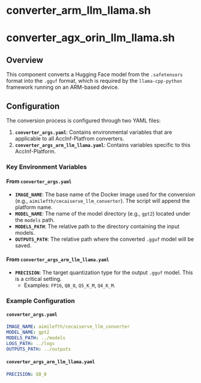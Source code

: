 # converter_arm_llm_llama.sh

# converter_agx_orin_llm_llama.sh

## Overview
This component converts a Hugging Face model from the `.safetensors` format into the `.gguf` format, which is required by the `llama-cpp-python` framework running on an ARM-based device.

## Configuration
The conversion process is configured through two YAML files:

1.  **`converter_args.yaml`**: Contains environmental variables that are applicable to all AccInf-Platfrom converters.
2.  **`converter_args_arm_llm_llama.yaml`**: Contains variables specific to this AccInf-Platform.

### Key Environment Variables

#### From `converter_args.yaml`
-   **`IMAGE_NAME`**: The base name of the Docker image used for the conversion (e.g., `aimilefth/cecaiserve_llm_converter`). The script will append the platform name.
-   **`MODEL_NAME`**: The name of the model directory (e.g., `gpt2`) located under the `models` path.
-   **`MODELS_PATH`**: The relative path to the directory containing the input models.
-   **`OUTPUTS_PATH`**: The relative path where the converted `.gguf` model will be saved.

#### From `converter_args_arm_llm_llama.yaml`
-   **`PRECISION`**: The target quantization type for the output `.gguf` model. This is a critical setting.
    -   Examples: `FP16`, `Q8_0`, `Q5_K_M`, `Q4_K_M`.

### Example Configuration

#### `converter_args.yaml`
```yaml
IMAGE_NAME: aimilefth/cecaiserve_llm_converter
MODEL_NAME: gpt2
MODELS_PATH: ../models
LOGS_PATH: ../logs
OUTPUTS_PATH: ../outputs
```

#### `converter_args_arm_llm_llama.yaml`
```yaml
PRECISION: Q8_0
```